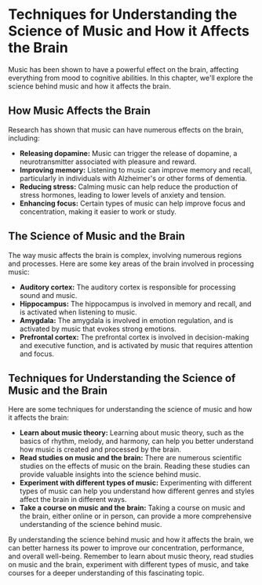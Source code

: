 Techniques for Understanding the Science of Music and How it Affects the Brain
===========================================================================================================================================

Music has been shown to have a powerful effect on the brain, affecting everything from mood to cognitive abilities. In this chapter, we'll explore the science behind music and how it affects the brain.

How Music Affects the Brain
---------------------------

Research has shown that music can have numerous effects on the brain, including:

* **Releasing dopamine:** Music can trigger the release of dopamine, a neurotransmitter associated with pleasure and reward.
* **Improving memory:** Listening to music can improve memory and recall, particularly in individuals with Alzheimer's or other forms of dementia.
* **Reducing stress:** Calming music can help reduce the production of stress hormones, leading to lower levels of anxiety and tension.
* **Enhancing focus:** Certain types of music can help improve focus and concentration, making it easier to work or study.

The Science of Music and the Brain
----------------------------------

The way music affects the brain is complex, involving numerous regions and processes. Here are some key areas of the brain involved in processing music:

* **Auditory cortex:** The auditory cortex is responsible for processing sound and music.
* **Hippocampus:** The hippocampus is involved in memory and recall, and is activated when listening to music.
* **Amygdala:** The amygdala is involved in emotion regulation, and is activated by music that evokes strong emotions.
* **Prefrontal cortex:** The prefrontal cortex is involved in decision-making and executive function, and is activated by music that requires attention and focus.

Techniques for Understanding the Science of Music and the Brain
---------------------------------------------------------------

Here are some techniques for understanding the science of music and how it affects the brain:

* **Learn about music theory:** Learning about music theory, such as the basics of rhythm, melody, and harmony, can help you better understand how music is created and processed by the brain.
* **Read studies on music and the brain:** There are numerous scientific studies on the effects of music on the brain. Reading these studies can provide valuable insights into the science behind music.
* **Experiment with different types of music:** Experimenting with different types of music can help you understand how different genres and styles affect the brain in different ways.
* **Take a course on music and the brain:** Taking a course on music and the brain, either online or in person, can provide a more comprehensive understanding of the science behind music.

By understanding the science behind music and how it affects the brain, we can better harness its power to improve our concentration, performance, and overall well-being. Remember to learn about music theory, read studies on music and the brain, experiment with different types of music, and take courses for a deeper understanding of this fascinating topic.
